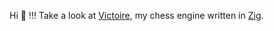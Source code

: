 Hi 👋 !!! Take a look at [Victoire](https://github.com/MattEstHaut/Victoire), my chess engine written in [Zig](https://ziglang.org/).